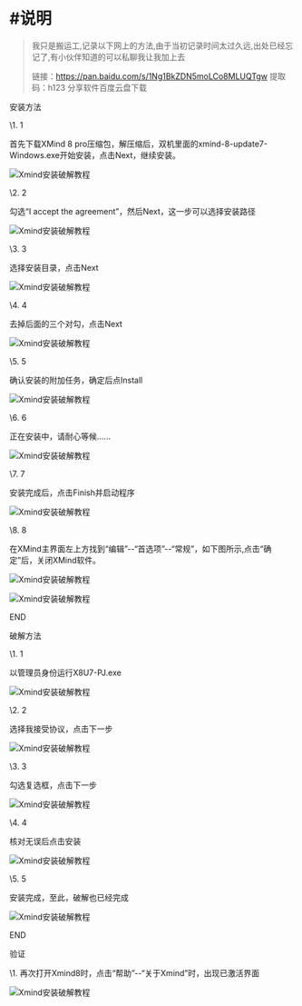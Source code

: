 # #说明

> 我只是搬运工,记录以下网上的方法,由于当初记录时间太过久远,出处已经忘记了,有小伙伴知道的可以私聊我让我加上去
>
> 链接：https://pan.baidu.com/s/1Ng1BkZDN5moLCo8MLUQTgw 
> 提取码：h123 
> 分享软件百度云盘下载



安装方法

\1.  1

首先下载XMind 8 pro压缩包，解压缩后，双机里面的xmind-8-update7-Windows.exe开始安装，点击Next，继续安装。

![Xmind安装破解教程](Xmind安装破解教程中的图片/clip_image001.png)

\2.  2

勾选“I accept the agreement”，然后Next，这一步可以选择安装路径

![Xmind安装破解教程](Xmind安装破解教程中的图片/clip_image002.png)

\3.  3

选择安装目录，点击Next

![Xmind安装破解教程](Xmind安装破解教程中的图片/clip_image003.png)

\4.  4

去掉后面的三个对勾，点击Next

![Xmind安装破解教程](Xmind安装破解教程中的图片/clip_image004.png)

\5.  5

确认安装的附加任务，确定后点Install

![Xmind安装破解教程](Xmind安装破解教程中的图片/clip_image005.png)

\6.  6

正在安装中，请耐心等候......

![Xmind安装破解教程](Xmind安装破解教程中的图片/clip_image006.png)

\7.  7

安装完成后，点击Finish并启动程序

![Xmind安装破解教程](Xmind安装破解教程中的图片/clip_image007.png)

\8.  8

在XMind主界面左上方找到“编辑”--“首选项”--“常规”，如下图所示,点击“确定”后，关闭XMind软件。

![Xmind安装破解教程](Xmind安装破解教程中的图片/clip_image008.jpg)

![Xmind安装破解教程](Xmind安装破解教程中的图片/clip_image009.jpg)

END

破解方法

\1.  1

以管理员身份运行X8U7-PJ.exe

![Xmind安装破解教程](Xmind安装破解教程中的图片/clip_image010.png)

\2.  2

选择我接受协议，点击下一步

![Xmind安装破解教程](Xmind安装破解教程中的图片/clip_image011.png)

\3.  3

勾选复选框，点击下一步

![Xmind安装破解教程](Xmind安装破解教程中的图片/clip_image012.png)

\4.  4

核对无误后点击安装

![Xmind安装破解教程](Xmind安装破解教程中的图片/clip_image013.png)

\5.  5

安装完成，至此，破解也已经完成

![Xmind安装破解教程](Xmind安装破解教程中的图片/clip_image014.png)

END

验证

\1.  再次打开Xmind8时，点击“帮助”--“关于Xmind”时，出现已激活界面

![Xmind安装破解教程](Xmind安装破解教程中的图片/clip_image015.png)

 